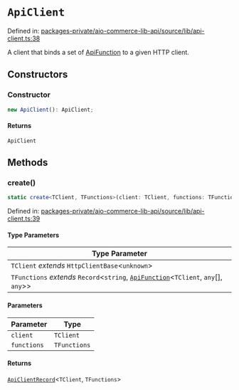 # `ApiClient`

Defined in: [packages-private/aio-commerce-lib-api/source/lib/api-client.ts:38](https://github.com/adobe/aio-commerce-sdk/blob/10972051f45fae3dd318c777be4a5107aa4882ce/packages-private/aio-commerce-lib-api/source/lib/api-client.ts#L38)

A client that binds a set of [ApiFunction](../type-aliases/ApiFunction.md) to a given HTTP client.

## Constructors

### Constructor

```ts
new ApiClient(): ApiClient;
```

#### Returns

`ApiClient`

## Methods

### create()

```ts
static create<TClient, TFunctions>(client: TClient, functions: TFunctions): ApiClientRecord<TClient, TFunctions>;
```

Defined in: [packages-private/aio-commerce-lib-api/source/lib/api-client.ts:39](https://github.com/adobe/aio-commerce-sdk/blob/10972051f45fae3dd318c777be4a5107aa4882ce/packages-private/aio-commerce-lib-api/source/lib/api-client.ts#L39)

#### Type Parameters

| Type Parameter                                                                                                            |
| ------------------------------------------------------------------------------------------------------------------------- |
| `TClient` _extends_ `HttpClientBase`\<`unknown`\>                                                                         |
| `TFunctions` _extends_ `Record`\<`string`, [`ApiFunction`](../type-aliases/ApiFunction.md)\<`TClient`, `any`[], `any`\>\> |

#### Parameters

| Parameter   | Type         |
| ----------- | ------------ |
| `client`    | `TClient`    |
| `functions` | `TFunctions` |

#### Returns

[`ApiClientRecord`](../type-aliases/ApiClientRecord.md)\<`TClient`, `TFunctions`\>
